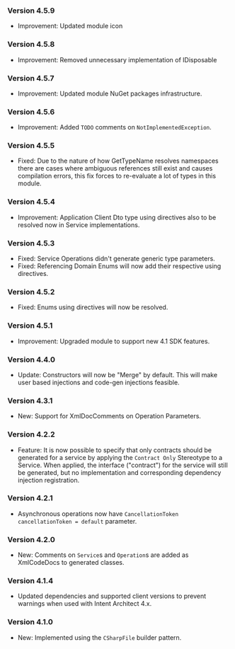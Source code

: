 ### Version 4.5.9

- Improvement: Updated module icon

### Version 4.5.8

- Improvement: Removed unnecessary implementation of IDisposable 

### Version 4.5.7

- Improvement: Updated module NuGet packages infrastructure.

### Version 4.5.6

- Improvement: Added `TODO` comments on `NotImplementedException`.

### Version 4.5.5

- Fixed: Due to the nature of how GetTypeName resolves namespaces there are cases where ambiguous references still exist and causes compilation errors, this fix forces to re-evaluate a lot of types in this module.

### Version 4.5.4

- Improvement: Application Client Dto type using directives also to be resolved now in Service implementations.

### Version 4.5.3

- Fixed: Service Operations didn't generate generic type parameters.
- Fixed: Referencing Domain Enums will now add their respective using directives.

### Version 4.5.2

- Fixed: Enums using directives will now be resolved.

### Version 4.5.1

- Improvement: Upgraded module to support new 4.1 SDK features.

### Version 4.4.0

- Update: Constructors will now be "Merge" by default. This will make user based injections and code-gen injections feasible.

### Version 4.3.1

- New: Support for XmlDocComments on Operation Parameters.

### Version 4.2.2

- Feature: It is now possible to specify that only contracts should be generated for a service by applying the `Contract Only` Stereotype to a Service. When applied, the interface ("contract") for the service will still be generated, but no implementation and corresponding dependency injection registration.

### Version 4.2.1

- Asynchronous operations now have `CancellationToken cancellationToken = default` parameter.

### Version 4.2.0

- New: Comments on `Service`s and `Operation`s are added as XmlCodeDocs to generated classes.

### Version 4.1.4

- Updated dependencies and supported client versions to prevent warnings when used with Intent Architect 4.x.

### Version 4.1.0

- New: Implemented using the `CSharpFile` builder pattern.
